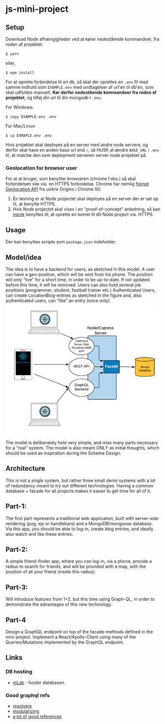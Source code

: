 # js-mini-project
## Setup
Download Node afhængigheder ved at kører nedestående kommandoer, fra roden af projektet:
```
$ yarn
```
eller,
```
$ npm install
```

For at oprette forbindelse til en db, så skal der oprettes en `.env` fil med samme indhold som `EXAMPLE.env` med undtagelser af url'en til db'en, som skal udfyldes manuelt. __Kør derfor nedestående kommandoer fra roden af projektet__, og tilføj din url til din mongodb i `.env`.

For Windows:
```
$ copy EXAMPLE.env .env
```

For Mac/Linux:
```
$ cp EXMAPLE.env .env
```

Hvis projektet skal deployes på en server med andre node servere, og derfor skal have en anden base url end `/`, så HUSK at ændre `BASE_URL` i `.env` til, at matche den som deployment serveren server node projektet på.

### Geolocation for browser user
For at at bruger, som benytter browseren (chrome f.eks.) så skal forbindelsen ske via. en HTTPS forbindelse. Chrome har nemlig [fjernet Geolocation API](https://developers.google.com/web/updates/2016/04/geolocation-on-secure-contexts-only) fra usikre Origins i Chrome 50.

1. Én løsning er at Node projectet skal deployes på en server der er sat op til, at benytte HTTPS.
2. Hvis Node projectet skal vises i en "proof-of-concept" anledning, så kan [ngrok](https://ngrok.com/) benyttes til, at oprette en tunnel til dit Node project via. HTTPS.

## Usage
Der kan benyttes scripts som `package.json` indeholder.

## Model/idea
The idea is to have a backend for users, as sketched in this model. 
A user can have a geo-position, which will be sent from his phone. The position will only “live” for a short time, in order to be up-to-date. If not updated before this time, it will be removed. Users can also hold several job positions (programmer, student, football trainer etc.)
Authenticated Users, can create LocationBlog-entries as sketched in the figure and, also authenticated users, can “like” an entry (once only).

![](./model.png)

The model is deliberately held very simple, and miss many parts necessary for a “real” system. The model is also meant ONLY  as initial thoughts, which should be used as inspiration during the Schema Design.

## Architecture
This is not a single system, but rather three small demo systems with a lot of redundancy meant to try out different technologies. Having a common database + facade for all projects makes it easier to get time for all of it.

## Part-1: 
The first part represents a traditional web application, built with server-side rendering (pug, ejs or handlebars) and a MongoDB/mongoose database. Via this app, you should be able to log-in, create blog entries, and ideally also watch and like these entries.

## Part-2:
A simple friend-finder app, where you can log-in, via a phone, provide a radius to search for friends, and will be provided with a map, with the position of all your friend (inside this radius).

## Part-3: 
Will introduce features from 1+2, but this time using Graph-QL, in order to demonstrate the advantages of this new technology.

## Part-4
Design a GraphQL endpoint on top of the facade-methods defined in the mini-project. Implement a React/Apollo-Client using many of the Queries/Mutations implemented by the GraphQL endpoint.

## Links
### DB hosting
- [mLab](https://mlab.com/home) - hoster databasen.

### Good graphql refs
- [resolvere](https://www.apollographql.com/docs/graphql-tools/resolvers.html)
- [modularizing](https://blog.apollographql.com/modularizing-your-graphql-schema-code-d7f71d5ed5f2)
- [a lot of good references](https://github.com/chentsulin/awesome-graphql)
